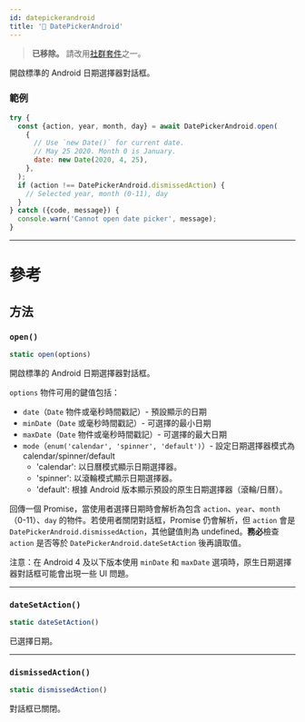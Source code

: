 ```yaml
---
id: datepickerandroid
title: '🚧 DatePickerAndroid'
---
```


> **已移除。** 請改用[社群套件](https://reactnative.directory/?search=datepicker)之一。

開啟標準的 Android 日期選擇器對話框。

### 範例

```jsx
try {
  const {action, year, month, day} = await DatePickerAndroid.open(
    {
      // Use `new Date()` for current date.
      // May 25 2020. Month 0 is January.
      date: new Date(2020, 4, 25),
    },
  );
  if (action !== DatePickerAndroid.dismissedAction) {
    // Selected year, month (0-11), day
  }
} catch ({code, message}) {
  console.warn('Cannot open date picker', message);
}
```

---

# 參考

## 方法

### `open()`

```jsx
static open(options)
```

開啟標準的 Android 日期選擇器對話框。

`options` 物件可用的鍵值包括：

- `date`（`Date` 物件或毫秒時間戳記）- 預設顯示的日期
- `minDate`（`Date` 或毫秒時間戳記）- 可選擇的最小日期
- `maxDate`（`Date` 物件或毫秒時間戳記）- 可選擇的最大日期
- `mode`（`enum('calendar', 'spinner', 'default')`）- 設定日期選擇器模式為 calendar/spinner/default
  - 'calendar': 以日曆模式顯示日期選擇器。
  - 'spinner': 以滾輪模式顯示日期選擇器。
  - 'default': 根據 Android 版本顯示預設的原生日期選擇器（滾輪/日曆）。

回傳一個 Promise，當使用者選擇日期時會解析為包含 `action`、`year`、`month`（0-11）、`day` 的物件。若使用者關閉對話框，Promise 仍會解析，但 `action` 會是 `DatePickerAndroid.dismissedAction`，其他鍵值則為 undefined。**務必**檢查 `action` 是否等於 `DatePickerAndroid.dateSetAction` 後再讀取值。

注意：在 Android 4 及以下版本使用 `minDate` 和 `maxDate` 選項時，原生日期選擇器對話框可能會出現一些 UI 問題。

---

### `dateSetAction()`

```jsx
static dateSetAction()
```

已選擇日期。

---

### `dismissedAction()`

```jsx
static dismissedAction()
```

對話框已關閉。